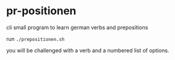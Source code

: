 # pr-positionen
cli small program to learn german verbs and prepositions

run
`./prepositionen.sh`

you will be challenged with a verb and a numbered list of options.
